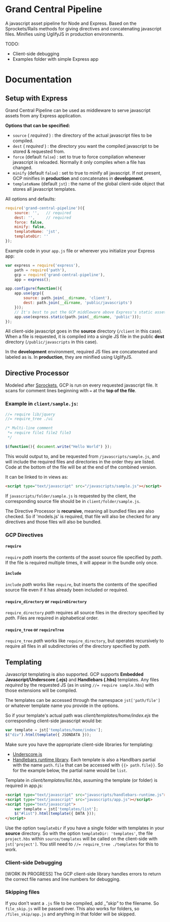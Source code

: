# Grand Central Pipeline

A javascript asset pipeline for Node and Express. Based on the Sprockets/Rails methods for giving directives and concatenating javascript files. Minifies using UglifyJS in production environments.

TODO:

* Client-side debugging
* Examples folder with simple Express app

# Documentation

## Setup with Express

Grand Central Pipeline can be used as middleware to serve javascript assets from any Express application.

__Options that can be specified:__

* `source` ( *required* ) : the directory of the actual javascript files to be compiled.
* `dest` ( *required* ) : the directory you want the compiled javascript to be stored & requested from.
* `force` (default `false`) : set to true to force compilation whenever javascript is reloaded. Normally it only compiles when a file has changed.
* `minify` (default `false`) : set to true to minify all javascript. If not present, GCP minifies in __production__ and concatenates in __development__.
* `templateName` (default `jst`) : the name of the global client-side object that stores all javascript templates.

All options and defaults:
```js
require('grand-central-pipeline')({
    source: '',   // required
    dest: '',     // required
    force: false,
    minify: false,
    templateName: 'jst',
    templateDir: ''
});
```

Example code in your `app.js` file or wherever you initialize your Express app:
```js
var express = require('express'),
    path = require('path'),
    gcp = require('grand-central-pipeline'),
    app = express();

app.configure(function(){
    app.use(gcp({
        source: path.join(__dirname, 'client'),
        dest: path.join(__dirname, 'public/javascripts')
    }));
    // It's best to put the GCP middleware above Express's static asset pipline:
    app.use(express.static(path.join(__dirname, 'public')));
});
```

All client-side javascript goes in the __source__ directory (`/client` in this case). When a file is requested, it is compiled into a single JS file in the public __dest__ directory (`/public/javascripts` in this case).

In the __development__ environment, required JS files are concatenated and labeled as is. In __production__, they are minified using UglifyJS.

## Directive Processor

Modeled after [Sprockets](https://github.com/sstephenson/sprockets), GCP is run on every requested javascript file. It scans for comment lines beginning with `=` at the __top of the file__.

### Example in `client/sample.js`:

```js
//= require lib/jquery
//= require_tree ./ui

/* Multi-line comment
 *= require file1 file2 file3
 */

$(function(){ document.write("Hello World") });
```
This would output to, and be requested from `/javascripts/sample.js`, and will include the required files and directories in the order they are listed. Code at the bottom of the file will be at the end of the combined version.

It can be linked to in views as:
```html
<script type="text/javascript" src="/javascripts/sample.js"></script>
```

If `javascripts/folder/sample.js` is requested by the client, the corresponding source file should be in `client/folder/sample.js`.

The Directive Processor is __recursive__, meaning all bundled files are also checked. So if 'models.js' is required, that file will also be checked for any directives and those files will also be bundled.

### GCP Directives

#### `require`

`require` *path* inserts the contents of the asset source file specified by *path*. If the file is required multiple times, it will appear in the bundle only once.

#### `include`

`include` *path* works like `require`, but inserts the contents of the specified source file even if it has already been included or required.

#### `require_directory` or `requireDirectory`

`require_directory` *path* requires all source files in the directory specified by *path*. Files are required in alphabetical order.

#### `require_tree` or `requireTree`

`require_tree` *path* works like `require_directory`, but operates recursively to require all files in all subdirectories of the directory specified by *path*.

## Templating

Javascript templating is also supported. GCP supports __Embedded Javascript/Underscore (.ejs)__ and __Handlebars (.hbs)__ templates. Any files *required* by the requested JS (as in using `//= require sample.hbs`) with those extensions will be compiled.

The templates can be accessed through the namespace `jst['path/file']` or whatever template name you provide in the options.

So if your template's actual path was *client/templates/home/index.ejs* the corresponding client-side javascript would be:
```js
var template = jst['templates/home/index'];
$("div").html(template({ JSONDATA }));
```

Make sure you have the appropriate client-side libraries for templating:

* [Underscore.js](http://underscorejs.org/)
* [Handlebars runtime library](http://handlebarsjs.com/). Each template is also a Handlbars partial with the name `path.file` that can be accessed with `{{> path.file}}`. So for the example below, the partial name would be `list`.

Template in *client/templates/list.hbs*, assuming the template (or folder) is required in app.js:
```html
<script type="text/javascript" src="javascripts/handlebars-runtime.js"></script>
<script type="text/javascript" src="javascripts/app.js"></script>
<script type="text/javascript">
    var template = jst['templates/list'];
    $("#list").html(template({ DATA }));
</script>
```

Use the option `templateDir` if you have a single folder with templates in your __source__ directory. So with the option `templateDir: 'templates'`, the file `project.hbs` within `source/templates` will be called on the client-side with `jst['project']`. You still need to `//= require_tree ./templates` for this to work.

### Client-side Debugging

[WORK IN PROGRESS] The GCP client-side library handles errors to return the correct file names and line numbers for debugging.

### Skipping files

If you don't want a `.js` file to be compiled, add __"_skip"__ to the filename. So `file_skip.js` will be passed over. This also works for folders, so `/files_skip/app.js` and anything in that folder will be skipped.
